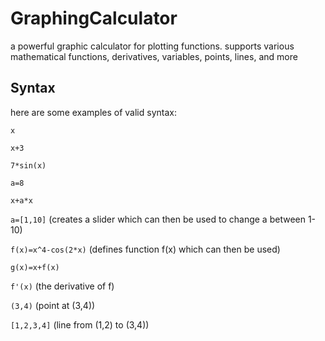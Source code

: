 # GraphingCalculator
a powerful graphic calculator for plotting functions. supports various mathematical functions, derivatives, variables, points, lines, and more

## Syntax
here are some examples of valid syntax:

`x`

`x+3`

`7*sin(x)`

`a=8`

`x+a*x`

`a=[1,10]` (creates a slider which can then be used to change a between 1-10)

`f(x)=x^4-cos(2*x)` (defines function f(x) which can then be used)

`g(x)=x+f(x)`

`f'(x)` (the derivative of f)

`(3,4)` (point at (3,4))

`[1,2,3,4]` (line from (1,2) to (3,4))

